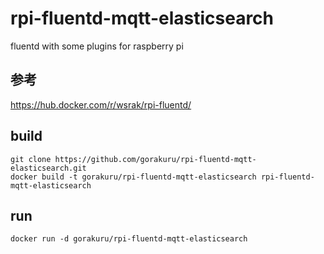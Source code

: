 # rpi-fluentd-mqtt-elasticsearch
fluentd with some plugins for raspberry pi


## 参考
https://hub.docker.com/r/wsrak/rpi-fluentd/

## build

~~~
git clone https://github.com/gorakuru/rpi-fluentd-mqtt-elasticsearch.git
docker build -t gorakuru/rpi-fluentd-mqtt-elasticsearch rpi-fluentd-mqtt-elasticsearch
~~~

## run

~~~
docker run -d gorakuru/rpi-fluentd-mqtt-elasticsearch
~~~


